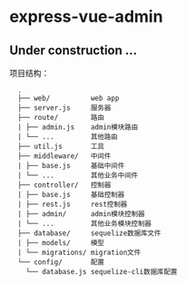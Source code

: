 # express-vue-admin

## Under construction ...

项目结构：

      .
      ├── web/          web app
      ├── server.js     服务器
      ├── route/        路由
      | ├── admin.js    admin模块路由
      | └── ...         其他路由
      ├── util.js       工具
      ├── middleware/   中间件
      | ├── base.js     基础中间件
      | └── ...         其他业务中间件
      ├── controller/   控制器
      | ├── base.js     基础控制器
      | ├── rest.js     rest控制器
      | ├── admin/      admin模块控制器
      | └── ...         其他业务模块控制器
      ├── database/     sequelize数据库文件
      | ├── models/     模型
      | └── migrations/ migration文件
      └── config/       配置
        └── database.js sequelize-cli数据库配置
